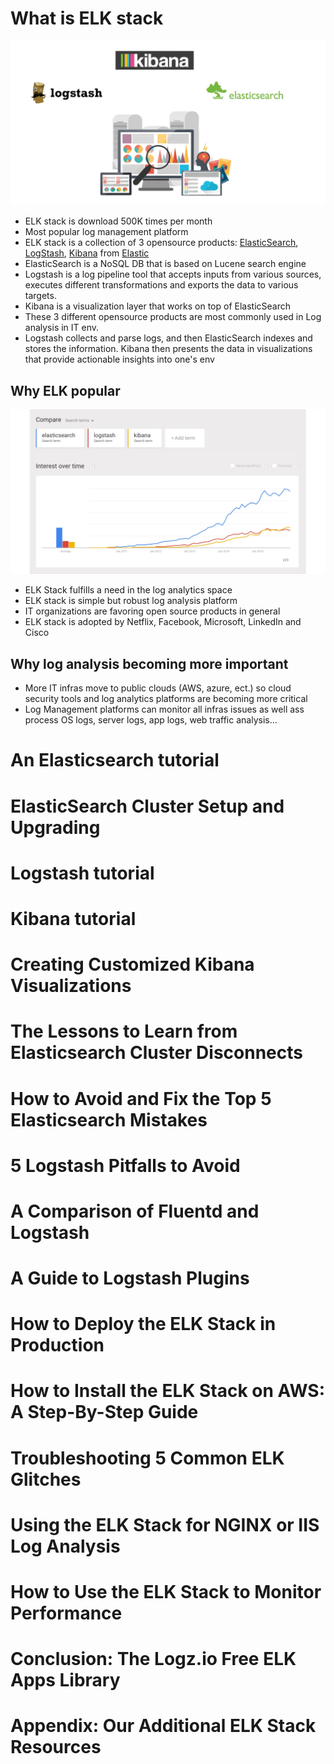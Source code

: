 # What is ELK stack
![ELK Stack](https://github.com/khuongdv/melk-boilerplate/blob/master/imgs/what-is-elk2.jpg?raw=true "ELK Stack")

- ELK stack is download 500K times per month
- Most popular log management platform
- ELK stack is a collection of 3 opensource products: [ElasticSearch](http://logz.io/category/blog/elasticsearch/), [LogStash](http://logz.io/category/blog/logstash/), [Kibana](http://logz.io/category/blog/kibana/) from [Elastic](https://www.elastic.co/)
- ElasticSearch is a NoSQL DB that is based on Lucene search engine
- Logstash is a log pipeline tool that accepts inputs from various sources, executes different transformations and exports the data to various targets.
- Kibana is a visualization layer that works on top of ElasticSearch
- These 3 different opensource products are most commonly used in Log analysis in IT env.
- Logstash collects and parse logs, and then ElasticSearch indexes and stores the information. Kibana then presents the data in visualizations that provide actionable insights into one's env
## Why ELK popular
![Chart](https://github.com/khuongdv/melk-boilerplate/blob/master/imgs/what-is-elk-stack.jpg?raw=true "Chart")
- ELK Stack fulfills a need in the log analytics space
- ELK stack is simple but robust log analysis platform
- IT organizations are favoring open source products in general
- ELK stack is adopted by Netflix, Facebook, Microsoft, LinkedIn and Cisco
## Why log analysis becoming more important
- More IT infras move to public clouds (AWS, azure, ect.) so cloud security tools and log analytics platforms are becoming more critical
- Log Management platforms can monitor all infras issues as well ass process OS logs, server logs, app logs, web traffic analysis...
# An Elasticsearch tutorial

# ElasticSearch Cluster Setup and Upgrading
# Logstash tutorial
# Kibana tutorial
# Creating Customized Kibana Visualizations
# The Lessons to Learn from Elasticsearch Cluster Disconnects
# How to Avoid and Fix the Top 5 Elasticsearch Mistakes
# 5 Logstash Pitfalls to Avoid
# A Comparison of Fluentd and Logstash
# A Guide to Logstash Plugins
# How to Deploy the ELK Stack in Production
# How to Install the ELK Stack on AWS: A Step-By-Step Guide
# Troubleshooting 5 Common ELK Glitches
# Using the ELK Stack for NGINX or IIS Log Analysis
# How to Use the ELK Stack to Monitor Performance
# Conclusion: The Logz.io Free ELK Apps Library
# Appendix: Our Additional ELK Stack Resources
